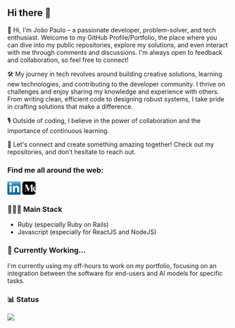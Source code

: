 ## Hi there 👋

👋 Hi, I'm João Paulo – a passionate developer, problem-solver, and tech enthusiast. Welcome to my GitHub Profile/Portfolio, the place where you can dive into my public repositories, explore my solutions, and even interact with me through comments and discussions. I'm always open to feedback and collaboration, so feel free to connect!

🛠️ My journey in tech revolves around building creative solutions, learning new technologies, and contributing to the developer community. I thrive on challenges and enjoy sharing my knowledge and experience with others. From writing clean, efficient code to designing robust systems, I take pride in crafting solutions that make a difference.

🎙️ Outside of coding, I believe in the power of collaboration and the importance of continuous learning.

🚀 Let's connect and create something amazing together! Check out my repositories, and don’t hesitate to reach out.

### Find me all around the web:

<a href="https://www.linkedin.com/in/joao-msantana" target="blank"><img align="center" src="https://github.com/jpmsantana/jpmsantana/blob/main/socials/transparent-Linkedin-logo-icon.png" alt="" height="30" /></a>
<a href="https://joaopaulosantana.medium.com" target="blank"><img align="center" src="https://github.com/jpmsantana/jpmsantana/blob/main/socials/5d8de952517e8160e40ef9841c781cdc14a5db313057fa3c3de41c6f5b494b19.png" alt="" height="30" /></a>

### 🧑🏻‍💻 Main Stack

- Ruby (especially Ruby on Rails)
- Javascript (especially for ReactJS and NodeJS)

### 🚀 Currently Working...

I'm currently using my off-hours to work on my portfolio, focusing on an integration between the software for end-users and AI models for specific tasks.

### 📊 Status

<picture>
  <source
    srcset="https://github-readme-stats.vercel.app/api?username=jpmsantana&show_icons=true&theme=dark"
    media="(prefers-color-scheme: dark)"
  />
  <source
    srcset="https://github-readme-stats.vercel.app/api?username=jpmsantana&show_icons=true"
    media="(prefers-color-scheme: light), (prefers-color-scheme: no-preference)"
  />
  <img src="https://github-readme-stats.vercel.app/api?username=jpmsantana&show_icons=true" />
</picture>

<!--
**jpmsantana/jpmsantana** is a ✨ _special_ ✨ repository because its `README.md` (this file) appears on your GitHub profile.

Here are some ideas to get you started:

- 🔭 I’m currently working on ...
- 🌱 I’m currently learning ...
- 👯 I’m looking to collaborate on ...
- 🤔 I’m looking for help with ...
- 💬 Ask me about ...
- 📫 How to reach me: ...
- 😄 Pronouns: ...
- ⚡ Fun fact: ...
-->
